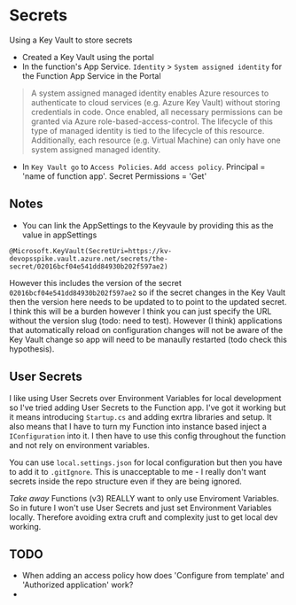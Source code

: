 # Secrets

Using a Key Vault to store secrets

- Created a Key Vault using the portal
- In the function's App Service. `Identity` > `System assigned identity` for the Function App Service in the Portal
> A system assigned managed identity enables Azure resources to authenticate to cloud services (e.g. Azure Key Vault) without storing credentials in code. Once enabled, all necessary permissions can be granted via Azure role-based-access-control. The lifecycle of this type of managed identity is tied to the lifecycle of this resource. Additionally, each resource (e.g. Virtual Machine) can only have one system assigned managed identity.
- In `Key Vault go` to `Access Policies`. `Add access policy`. Principal = 'name of function app'. Secret Permissions = 'Get'

## Notes
- You can link the AppSettings to the Keyvaule by providing this as the value in appSettings
```
@Microsoft.KeyVault(SecretUri=https://kv-devopsspike.vault.azure.net/secrets/the-secret/02016bcf04e541dd84930b202f597ae2)
```
However this includes the version of the secret `02016bcf04e541dd84930b202f597ae2` so if the secret changes in the Key Vault then the version here needs to be updated to to point to the updated secret.  I think this will be a burden however I think you can just specify the URL without the version slug (todo: need to test).  However (I think) applications that automatically reload on configuration changes will not be aware of the Key Vault change so app will need to be manaully restarted (todo check this hypothesis).

## User Secrets
I like using User Secrets over Environment Variables for local development so I've tried adding User Secrets to the Function app.  I've got it working but it means introducing `Startup.cs` and adding exrtra libraries and setup. It also means that I have to turn my Function into instance based inject a `IConfiguration` into it.  I then have to use this config throughout the function and not rely on environment variables.

You can use `local.settings.json` for local configuration but then you have to add it to `.gitIgnore`. This is unacceptable to me - I really don't want secrets inside the repo structure even if they are being ignored.

*Take away* Functions (v3) REALLY want to only use Enviroment Variables. So in future I won't use User Secrets and just set Environment Variables locally. Therefore avoiding extra cruft and complexity just to get local dev working.

## TODO
- When adding an access policy how does 'Configure from template' and 'Authorized application' work?
- 

